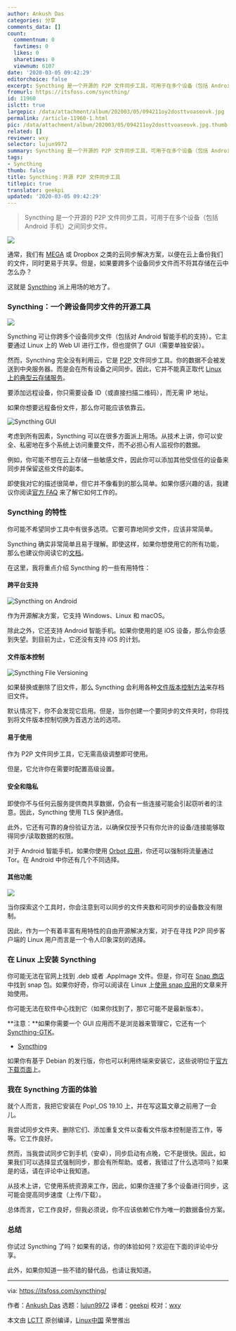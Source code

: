 ```yaml
---
author: Ankush Das
categories: 分享
comments_data: []
count:
  commentnum: 0
  favtimes: 0
  likes: 0
  sharetimes: 0
  viewnum: 6107
date: '2020-03-05 09:42:29'
editorchoice: false
excerpt: Syncthing 是一个开源的 P2P 文件同步工具，可用于在多个设备（包括 Android 手机）之间同步文件。
fromurl: https://itsfoss.com/syncthing/
id: 11960
islctt: true
largepic: /data/attachment/album/202003/05/094211oy2dosttvoaseovk.jpg
permalink: /article-11960-1.html
pic: /data/attachment/album/202003/05/094211oy2dosttvoaseovk.jpg.thumb.jpg
related: []
reviewer: wxy
selector: lujun9972
summary: Syncthing 是一个开源的 P2P 文件同步工具，可用于在多个设备（包括 Android 手机）之间同步文件。
tags:
- Syncthing
thumb: false
title: Syncthing：开源 P2P 文件同步工具
titlepic: true
translator: geekpi
updated: '2020-03-05 09:42:29'
---
```



> 
> Syncthing 是一个开源的 P2P 文件同步工具，可用于在多个设备（包括 Android 手机）之间同步文件。
> 
> 
> 


![](/data/attachment/album/202003/05/094211oy2dosttvoaseovk.jpg)


通常，我们有 [MEGA](https://itsfoss.com/install-mega-cloud-storage-linux/) 或 Dropbox 之类的云同步解决方案，以便在云上备份我们的文件，同时更易于共享。但是，如果要跨多个设备同步文件而不将其存储在云中怎么办？


这就是 [Syncthing](https://syncthing.net/) 派上用场的地方了。


### Syncthing：一个跨设备同步文件的开源工具


![](/data/attachment/album/202003/05/094231y2ni52wbjnclv2wl.jpg)


Syncthing 可让你跨多个设备同步文件（包括对 Android 智能手机的支持）。它主要通过 Linux 上的 Web UI 进行工作，但也提供了 GUI（需要单独安装）。


然而，Syncthing 完全没有利用云，它是 [P2P](https://en.wikipedia.org/wiki/Peer-to-peer) 文件同步工具。你的数据不会被发送到中央服务器。而是会在所有设备之间同步。因此，它并不能真正取代 [Linux 上的典型云存储服务](https://itsfoss.com/cloud-services-linux/)。


要添加远程设备，你只需要设备 ID（或直接扫描二维码），而无需 IP 地址。


如果你想要远程备份文件，那么你可能应该依靠云。


![Syncthing GUI](/data/attachment/album/202003/05/094234w9zzb389yfillio4.png)


考虑到所有因素，Syncthing 可以在很多方面派上用场。从技术上讲，你可以安全、私密地在多个系统上访问重要文件，而不必担心有人监视你的数据。


例如，你可能不想在云上存储一些敏感文件，因此你可以添加其他受信任的设备来同步并保留这些文件的副本。


即使我对它的描述很简单，但它并不像看到的那么简单。如果你感兴趣的话，我建议你阅读[官方 FAQ](https://docs.syncthing.net/users/faq.html) 来了解它如何工作的。


### Syncthing 的特性


你可能不希望同步工具中有很多选项。它要可靠地同步文件，应该非常简单。


Syncthing 确实非常简单且易于理解。即使这样，如果你想使用它的所有功能，那么也建议你阅读它的[文档](https://docs.syncthing.net/users/index.html)。


在这里，我将重点介绍 Syncthing 的一些有用特性：


#### 跨平台支持


![Syncthing on Android](/data/attachment/album/202003/05/094236u4fy9yd4xeh54aav.jpg)


作为开源解决方案，它支持 Windows、Linux 和 macOS。


除此之外，它还支持 Android 智能手机。如果你使用的是 iOS 设备，那么你会感到失望。到目前为止，它还没有支持 iOS 的计划。


#### 文件版本控制


![Syncthing File Versioning](/data/attachment/album/202003/05/094243tr2lke22g8legxoe.jpg)


如果替换或删除了旧文件，那么 Syncthing 会利用各种[文件版本控制方法](https://docs.syncthing.net/users/versioning.html)来存档旧文件。


默认情况下，你不会发现它启用。但是，当你创建一个要同步的文件夹时，你将找到将文件版本控制切换为首选方法的选项。


#### 易于使用


作为 P2P 文件同步工具，它无需高级调整即可使用。


但是，它允许你在需要时配置高级设置。


#### 安全和隐私


即使你不与任何云服务提供商共享数据，仍会有一些连接可能会引起窃听者的注意。因此，Syncthing 使用 TLS 保护通信。


此外，它还有可靠的身份验证方法，以确保仅授予只有你允许的设备/连接能够取得同步/读取数据的权限。


对于 Android 智能手机，如果你使用 [Orbot 应用](https://play.google.com/store/apps/details?id=org.torproject.android&hl=en_IN)，你还可以强制将流量通过 Tor。在 Android 中你还有几个不同选择。


#### 其他功能


![](/data/attachment/album/202003/05/094245fgpryrhr42yj28rr.jpg)


当你探索这个工具时，你会注意到可以同步的文件夹数和可同步的设备数没有限制。


因此，作为一个有着丰富有用特性的自由开源解决方案，对于在寻找 P2P 同步客户端的 Linux 用户而言是一个令人印象深刻的选择。


### 在 Linux 上安装 Syncthing


你可能无法在官网上找到 .deb 或者 .AppImage 文件。但是，你可在 [Snap 商店](https://snapcraft.io/syncthing)中找到 snap 包。如果你好奇，你可以阅读在 Linux 上[使用 snap 应用](https://itsfoss.com/install-snap-linux/)的文章来开始使用。


你可能无法在软件中心找到它（如果你找到了，那它可能不是最新版本）。


**注意：**如果你需要一个 GUI 应用而不是浏览器来管理它，它还有一个 [Syncthing-GTK](https://github.com/syncthing/syncthing-gtk/releases/latest)。


* [Syncthing](https://syncthing.net/)


如果你有基于 Debian 的发行版，你也可以利用终端来安装它，这些说明位于[官方下载页面](https://syncthing.net/downloads/)上。


### 我在 Syncthing 方面的体验


就个人而言，我把它安装在 Pop!\_OS 19.10 上，并在写这篇文章之前用了一会儿。


我尝试同步文件夹、删除它们、添加重复文件以查看文件版本控制是否工作，等等。它工作良好。


然而，当我尝试同步它到手机（安卓），同步启动有点晚，它不是很快。因此，如果我们可以选择显式强制同步，那会有所帮助。或者，我错过了什么选项吗？如果是的话，请在评论中让我知道。


从技术上讲，它使用系统资源来工作，因此，如果你连接了多个设备进行同步，这可能会提高同步速度（上传/下载）。


总体而言，它工作良好，但我必须说，你不应该依赖它作为唯一的数据备份方案。


### 总结


你试过 Syncthing 了吗？如果有的话，你的体验如何？欢迎在下面的评论中分享。


此外，如果你知道一些不错的替代品，也请让我知道。




---


via: <https://itsfoss.com/syncthing/>


作者：[Ankush Das](https://itsfoss.com/author/ankush/) 选题：[lujun9972](https://github.com/lujun9972) 译者：[geekpi](https://github.com/geekpi) 校对：[wxy](https://github.com/wxy)


本文由 [LCTT](https://github.com/LCTT/TranslateProject) 原创编译，[Linux中国](https://linux.cn/) 荣誉推出